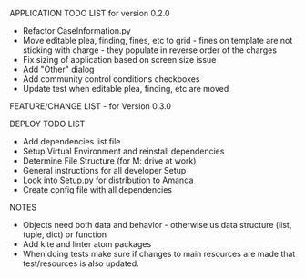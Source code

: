 APPLICATION TODO LIST for version 0.2.0
* Refactor CaseInformation.py
* Move editable plea, finding, fines, etc to grid - fines on template
are not sticking with charge - they populate in reverse order of the charges
* Fix sizing of application based on screen size issue
* Add "Other" dialog
* Add community control conditions checkboxes
* Update test when editable plea, finding, etc are moved



FEATURE/CHANGE LIST - for Version 0.3.0



DEPLOY TODO LIST
* Add dependencies list file
* Setup Virtual Environment and reinstall dependencies
* Determine File Structure (for M: drive at work)
* General instructions for all developer Setup
* Look into Setup.py for distribution to Amanda
* Create config file with all dependencies

NOTES
* Objects need both data and behavior - otherwise us data
structure (list, tuple, dict) or function
* Add kite and linter atom packages
* When doing tests make sure if changes to main resources are
made that test/resources is also updated.
